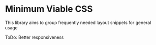 # Minimum Viable CSS

This library aims to group frequently needed layout snippets for general usage

ToDo: Better responsiveness
